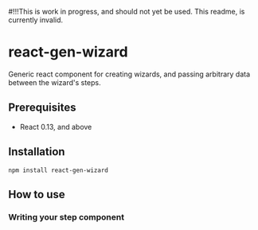#!!!This is work in progress, and should not yet be used. This readme, is currently invalid.

# react-gen-wizard
Generic react component for creating wizards, and passing arbitrary data between the wizard's steps.

## Prerequisites ##
- React 0.13, and above

## Installation ##
```
npm install react-gen-wizard
```

## How to use ##
### Writing your step component ###


